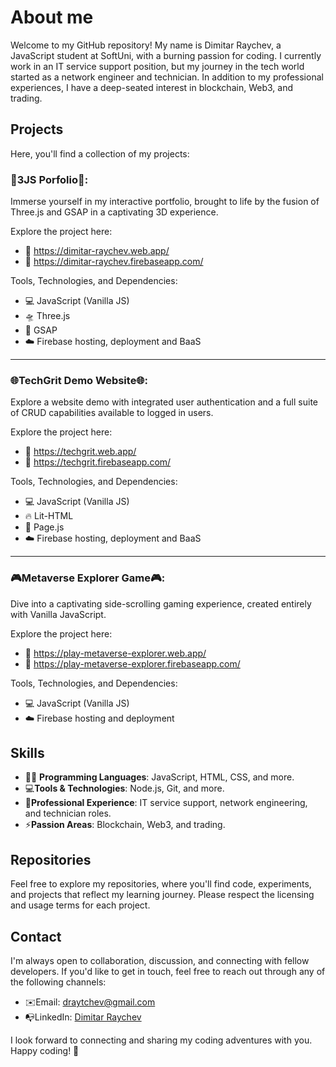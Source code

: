 

<!--
**dimitarraychev/dimitarraychev** is a ✨ _special_ ✨ repository because its `README.md` (this file) appears on your GitHub profile.

Here are some ideas to get you started:

- 🔭 I’m currently working on ...
- 🌱 I’m currently learning ...
- 👯 I’m looking to collaborate on ...
- 🤔 I’m looking for help with ...
- 💬 Ask me about ...
- 📫 How to reach me: ...
- 😄 Pronouns: ...
- ⚡ Fun fact: ...
-->

# About me

Welcome to my GitHub repository! My name is Dimitar Raychev, a JavaScript student at SoftUni, with a burning passion for coding. I currently work in an IT service support position, but my journey in the tech world started as a network engineer and technician. In addition to my professional experiences, I have a deep-seated interest in blockchain, Web3, and trading.

## Projects

Here, you'll find a collection of my projects:

### 💼3JS Porfolio💼:

Immerse yourself in my interactive portfolio, brought to life by the fusion of Three.js and GSAP in a captivating 3D experience.

Explore the project here:
- 🔗 https://dimitar-raychev.web.app/
- 🔗 https://dimitar-raychev.firebaseapp.com/

Tools, Technologies, and Dependencies:
- 💻 JavaScript (Vanilla JS)
- 🛸 Three.js
- 🚀 GSAP
- ☁️ Firebase hosting, deployment and BaaS

---

### 🌐TechGrit Demo Website🌐:

Explore a website demo with integrated user authentication and a full suite of CRUD capabilities available to logged in users.

Explore the project here:
- 🔗 https://techgrit.web.app/
- 🔗 https://techgrit.firebaseapp.com/

Tools, Technologies, and Dependencies:
- 💻 JavaScript (Vanilla JS)
- 🔥 Lit-HTML
- 📄 Page.js
- ☁️ Firebase hosting, deployment and BaaS

---

### 🎮Metaverse Explorer Game🎮:

Dive into a captivating side-scrolling gaming experience, created entirely with Vanilla JavaScript.

Explore the project here:
- 🔗 https://play-metaverse-explorer.web.app/
- 🔗 https://play-metaverse-explorer.firebaseapp.com/

Tools, Technologies, and Dependencies:
- 💻 JavaScript (Vanilla JS)
- ☁️ Firebase hosting and deployment

## Skills

- 👨‍💻 **Programming Languages**: JavaScript, HTML, CSS, and more.
- 💻**Tools & Technologies**: Node.js, Git, and more.
- 🔧**Professional Experience**: IT service support, network engineering, and technician roles.
- ⚡**Passion Areas**: Blockchain, Web3, and trading.

## Repositories

Feel free to explore my repositories, where you'll find code, experiments, and projects that reflect my learning journey. Please respect the licensing and usage terms for each project.

## Contact

I'm always open to collaboration, discussion, and connecting with fellow developers. If you'd like to get in touch, feel free to reach out through any of the following channels:

- ✉️Email: draytchev@gmail.com
- 📭LinkedIn: [Dimitar Raychev](https://linkedin.com/in/dimitaraychev)

I look forward to connecting and sharing my coding adventures with you. Happy coding! 🚀
